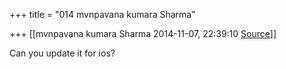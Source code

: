 +++
title = "014 mvnpavana kumara Sharma"

+++
[[mvnpavana kumara Sharma	2014-11-07, 22:39:10 [Source](https://groups.google.com/g/samskrita/c/NwcH8aSr9YM)]]



Can you update it for ios?

